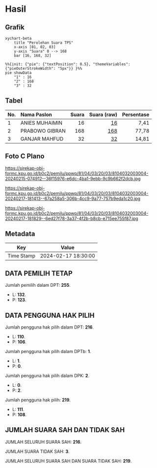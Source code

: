 # Hasil

## Grafik

```mermaid
xychart-beta
    title "Perolehan Suara TPS"
    x-axis [01, 02, 03]
    y-axis "Suara" 0 --> 168
    bar [16, 168, 32]
```

```mermaid
%%{init: {"pie": {"textPosition": 0.5}, "themeVariables": {"pieOuterStrokeWidth": "5px"}} }%%
pie showData
    "1" : 16
    "2" : 168
    "3" : 32
```

## Tabel

| No. | Nama Paslon    | Suara | Suara (raw) | Persentase |
|:--- |:-------------- | -----:| -----------:| ----------:|
| 1   | ANIES MUHAIMIN | 16    | [16][p-1]   | 7,41       |
| 2   | PRABOWO GIBRAN | 168   | [168][p-2]  | 77,78      |
| 3   | GANJAR MAHFUD  | 32    | [32][p-3]   | 14,81      |


[p-1]: https://github.com/gigit-pemilu/pemilu-2024-81-maluku/blob/main/pilpres/hitung-suara/sub/81-maluku/sub/04-buru/sub/03-waeapo/sub/2003-waekasar/sub/004-tps/sub/paslon-1.txt
[p-2]: https://github.com/gigit-pemilu/pemilu-2024-81-maluku/blob/main/pilpres/hitung-suara/sub/81-maluku/sub/04-buru/sub/03-waeapo/sub/2003-waekasar/sub/004-tps/sub/paslon-2.txt
[p-3]: https://github.com/gigit-pemilu/pemilu-2024-81-maluku/blob/main/pilpres/hitung-suara/sub/81-maluku/sub/04-buru/sub/03-waeapo/sub/2003-waekasar/sub/004-tps/sub/paslon-3.txt

## Foto C Plano

https://sirekap-obj-formc.kpu.go.id/b0c2/pemilu/ppwp/81/04/03/20/03/8104032003004-20240215-074912--36f15976-e6dc-4ba1-9ebb-9c9b662f2dcb.jpg

https://sirekap-obj-formc.kpu.go.id/b0c2/pemilu/ppwp/81/04/03/20/03/8104032003004-20240217-181413--67a258a5-306b-4cc9-9a77-757b9eda1c20.jpg

https://sirekap-obj-formc.kpu.go.id/b0c2/pemilu/ppwp/81/04/03/20/03/8104032003004-20240217-181829--6ed27f78-3a37-4f2b-b8cb-e715ee755f87.jpg


## Metadata

| Key        | Value               |
| ---------- | ------------------- |
| Time Stamp | 2024-02-17 18:30:00 |


## DATA PEMILIH TETAP

Jumlah pemilih dalam DPT: **255**.
 * L: **132**.
 * P: **123**.

## DATA PENGGUNA HAK PILIH

Jumlah pengguna hak pilih dalam DPT: **216**.
 * L: **110**.
 * P: **106**.

Jumlah pengguna hak pilih dalam DPTb: **1**.
 * L: **1**.
 * P: **0**.

Jumlah pengguna hak pilih dalam DPK: **2**.
 * L: **0**.
 * P: **2**.

Jumlah pengguna hak pilih: **219**.
 * L: **111**.
 * P: **108**.

## JUMLAH SUARA SAH DAN TIDAK SAH

JUMLAH SELURUH SUARA SAH: **216**.

JUMLAH SUARA TIDAK SAH: **3**.

JUMLAH SELURUH SUARA SAH DAN SUARA TIDAK SAH: **219**.


